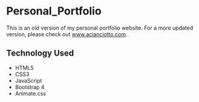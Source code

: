 # Personal_Portfolio

This is an old version of my personal portfolio website. For a more updated version, please check out www.acianciotto.com.

## Technology Used
* HTML5
* CSS3
* JavaScript
* Bootstrap 4
* Animate.css
